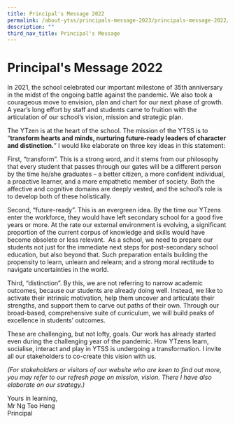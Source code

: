 ```yaml
---
title: Principal's Message 2022
permalink: /about-ytss/principals-message-2023/principals-message-2022/
description: ""
third_nav_title: Principal's Message
---
```

# **Principal's Message 2022**

In 2021, the school celebrated our important milestone of 35th anniversary in the midst of the ongoing battle against the pandemic. We also took a courageous move to envision, plan and chart for our next phase of growth. A year’s long effort by staff and students came to fruition with the articulation of our school’s vision, mission and strategic plan.  

The YTzen is at the heart of the school. The mission of the YTSS is to “**transform hearts and minds, nurturing future-ready leaders of character and distinction.**” I would like elaborate on three key ideas in this statement:

First, “transform”. This is a strong word, and it stems from our philosophy that every student that passes through our gates will be a different person by the time he/she graduates – a better citizen, a more confident individual, a proactive learner, and a more empathetic member of society. Both the affective and cognitive domains are deeply vested, and the school’s role is to develop both of these holistically.

Second, “future-ready”. This is an evergreen idea. By the time our YTzens enter the workforce, they would have left secondary school for a good five years or more. At the rate our external environment is evolving, a significant proportion of the current corpus of knowledge and skills would have become obsolete or less relevant.  As a school, we need to prepare our students not just for the immediate next steps for post-secondary school education, but also beyond that. Such preparation entails building the propensity to learn, unlearn and relearn; and a strong moral rectitude to navigate uncertainties in the world.

Third, “distinction”. By this, we are not referring to narrow academic outcomes, because our students are already doing well. Instead, we like to activate their intrinsic motivation, help them uncover and articulate their strengths, and support them to carve out paths of their own. Through our broad-based, comprehensive suite of curriculum, we will build peaks of excellence in students’ outcomes.

These are challenging, but not lofty, goals. Our work has already started even during the challenging year of the pandemic. How YTzens learn, socialise, interact and play in YTSS is undergoing a transformation. I invite all our stakeholders to co-create this vision with us.

_(For stakeholders or visitors of our website who are keen to find out more, you may refer to our refresh page on mission, vision. There I have also elaborate on our strategy.)_ 

Yours in learning,    
Mr Ng Teo Heng    
Principal